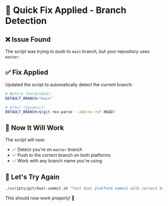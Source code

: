 # 🔧 Quick Fix Applied - Branch Detection

## ❌ **Issue Found**
The script was trying to push to `main` branch, but your repository uses `master`.

## ✅ **Fix Applied**
Updated the script to automatically detect the current branch:

```bash
# Before (hardcoded):
DEFAULT_BRANCH="main"

# After (dynamic):
DEFAULT_BRANCH=$(git rev-parse --abbrev-ref HEAD)
```

## 🚀 **Now It Will Work**

The script will now:
- ✅ Detect you're on `master` branch
- ✅ Push to the correct branch on both platforms
- ✅ Work with any branch name you're using

## 🎯 **Let's Try Again**

```bash
./scripts/git/dual-commit.sh "Test dual platform commit with correct branch"
```

This should now work properly! 🎉